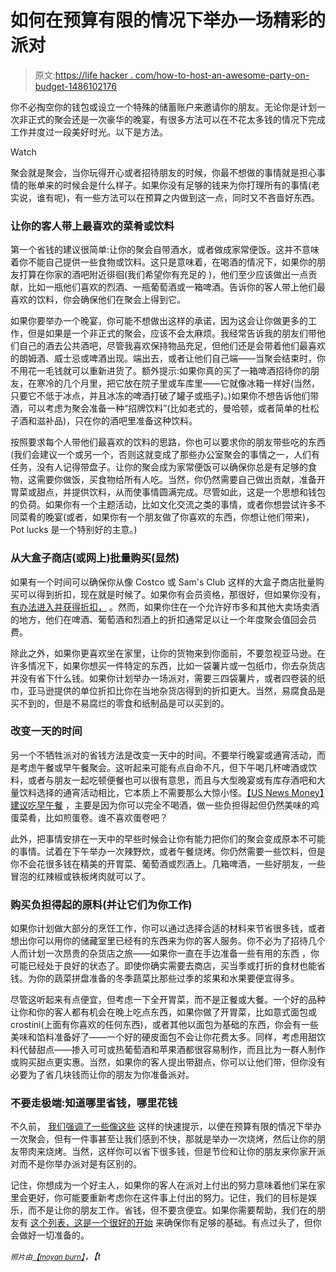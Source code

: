 # 如何在预算有限的情况下举办一场精彩的派对

> 原文:[https://life hacker . com/how-to-host-an-awesome-party-on-budget-1486102176](https://lifehacker.com/how-to-host-an-awesome-party-on-a-budget-1486102176)

你不必掏空你的钱包或设立一个特殊的储蓄账户来邀请你的朋友。无论你是计划一次非正式的聚会还是一次豪华的晚宴，有很多方法可以在不花太多钱的情况下完成工作并度过一段美好时光。以下是方法。

Watch

聚会就是聚会，当你玩得开心或者招待朋友的时候，你最不想做的事情就是担心事情的账单来的时候会是什么样子。如果你没有足够的钱来为你打理所有的事情(老实说，谁有呢)，有一些方法可以在预算之内做到这一点，同时又不吝啬好东西。

### 让你的客人带上最喜欢的菜肴或饮料

第一个省钱的建议很简单:让你的聚会自带酒水，或者做成家常便饭。这并不意味着你不能自己提供一些食物或饮料。这只是意味着，在喝酒的情况下，如果你的朋友打算在你家的酒吧附近徘徊(我们希望你有充足的 )，他们至少应该做出一点贡献，比如一瓶他们喜欢的烈酒、一瓶葡萄酒或一箱啤酒。告诉你的客人带上他们最喜欢的饮料，你会确保他们在聚会上得到它。

如果你要举办一个晚宴，你可能不想做出这样的承诺，因为这会让你做更多的工作，但是如果是一个非正式的聚会，应该不会太麻烦。我经常告诉我的朋友们带他们自己的酒去公共酒吧，尽管我喜欢保持物品充足，但他们还是会带着他们最喜欢的朗姆酒、威士忌或啤酒出现。端出去，或者让他们自己端——当聚会结束时，你不用花一毛钱就可以重新进货了。额外提示:如果你真的买了一箱啤酒招待你的朋友，在寒冷的几个月里，把它放在院子里或车库里——它就像冰箱一样好(当然，只要它不低于冰点，并且冰冻的啤酒打破了罐子或瓶子)。)如果你不想告诉他们带酒，可以考虑为聚会准备一种“招牌饮料”(比如老式的，曼哈顿，或者简单的杜松子酒和滋补品)，只在你的酒吧里准备这种饮料。

按照要求每个人带他们最喜欢的饮料的思路，你也可以要求你的朋友带些吃的东西(我们会建议一个或另一个，否则这就变成了那些办公室聚会的事情之一，人们有任务，没有人记得带盘子。让你的聚会成为家常便饭可以确保你总是有足够的食物，这需要你做饭，买食物给所有人吃。当然，你仍然需要自己做出贡献，准备开胃菜或甜点，并提供饮料，从而使事情圆满完成。尽管如此，这是一个思想和钱包的负荷。如果你有一个主题活动，比如文化交流之类的事情，或者你想尝试许多不同菜肴的晚宴(或者，如果你有一个朋友做了你喜欢的东西，你想让他们带来)，Pot lucks 是一个特别好的主意。)

### 从大盒子商店(或网上)批量购买(显然)

如果有一个时间可以确保你从像 Costco 或 Sam's Club 这样的大盒子商店批量购买可以得到折扣，现在就是时候了。如果你有会员资格，那很好，但如果你没有， [有办法进入并获得折扣，](https://lifehacker.com/how-to-shop-at-costco-and-sams-club-without-a-membershi-5852788) 。然而，如果你住在一个允许好市多和其他大卖场卖酒的地方，他们在啤酒、葡萄酒和烈酒上的折扣通常足以让一个年度聚会值回会员费。

除此之外，如果你更喜欢坐在家里，让你的货物来到你面前，不要忽视亚马逊。在许多情况下，如果你想买一件特定的东西，比如一袋薯片或一包纸巾，你去杂货店并没有省下什么钱。如果你计划举办一场派对，需要三四袋薯片，或者四卷装的纸巾，亚马逊提供的单位折扣比你在当地杂货店得到的折扣更大。当然，易腐食品是买不到的，但是不易腐烂的零食和纸制品是可以买到的。

### 改变一天的时间

另一个不牺牲派对的省钱方法是改变一天中的时间。不要举行晚宴或通宵活动，而是考虑午餐或早午餐聚会。这听起来可能有点自命不凡，但下午喝几杯啤酒或饮料，或者与朋友一起吃顿便餐也可以很有意思，而且与大型晚宴或有库存酒吧和大量饮料选择的通宵活动相比，它本质上不需要那么大惊小怪。[【US News Money】建议吃早午餐](http://money.usnews.com/money/blogs/alpha-consumer/2013/12/18/how-to-host-holiday-parties-on-a-budget) ，主要是因为你可以完全不喝酒，做一些负担得起但仍然美味的鸡蛋菜肴，比如煎蛋卷。谁不喜欢蛋卷吧？

此外，把事情安排在一天中的早些时候会让你有能力把你们的聚会变成原本不可能的事情。试着在下午举办一次辣野炊，或者午餐烧烤。你仍然需要一些饮料，但是你不会花很多钱在精美的开胃菜、葡萄酒或烈酒上。几箱啤酒，一些好朋友，一些冒泡的红辣椒或铁板烤肉就可以了。

### 购买负担得起的原料(并让它们为你工作)

如果你计划做大部分的烹饪工作，你可以通过选择合适的材料来节省很多钱，或者想出你可以用你的储藏室里已经有的东西来为你的客人服务。你不必为了招待几个人而计划一次昂贵的杂货店之旅——如果你一直在手边准备一些有用的东西 ，你可能已经处于良好的状态了。即使你确实需要去商店，买当季或打折的食材也能省钱。为你的蔬菜拼盘准备的冬季蔬菜比那些过季的浆果和水果要便宜得多。

尽管这听起来有点便宜，但考虑一下全开胃菜，而不是正餐或大餐。一个好的品种让你和你的客人都有机会在晚上吃点东西，如果你做了开胃菜，比如意式面包或 crostini(上面有你喜欢的任何东西)，或者其他以面包为基础的东西，你会有一些美味和馅料准备好了——一个好的硬皮面包不会让你花费太多。同样，考虑用甜饮料代替甜点——掺入可可或热葡萄酒和苹果酒都很容易制作，而且比为一群人制作或购买甜点更实惠。当然，如果你的客人提出带甜点，你可以让他们带，但你没有必要为了省几块钱而让你的朋友为你准备派对。

### 不要走极端:知道哪里省钱，哪里花钱

不久前， [我们强调了一些像这些](https://lifehacker.com/throw-a-great-party-without-emptying-your-wallet-5801977) 这样的快速提示，以便在预算有限的情况下举办一次聚会，但有一件事甚至让我们感到不快，那就是举办一次烧烤，然后让你的朋友带肉来烧烤。当然，这样你可以省下很多钱，但是节俭和让你的朋友来你家开派对而不是你举办派对是有区别的。

记住，你想成为一个好主人，如果你的客人在派对上付出的努力意味着他们呆在家里会更好，你可能要重新考虑你在这件事上付出的努力。记住，我们的目标是娱乐，而不是让你的朋友工作。省钱，但不要贪便宜。如果你需要帮助，我们在的朋友有 [这个列表，这是一个很好的开始](https://lifehacker.com/this-list-contains-everything-you-need-to-host-the-perf-1464587809) 来确保你有足够的基础。有点过头了，但你会做好一切准备的。

<small>*照片由*</small>[<small>*【moyan burn】*</small>](http://www.flickr.com/photos/aigle_dore/7914623918/)*，【t*